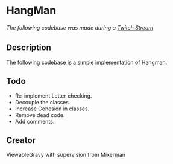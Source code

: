 # HangMan
###### The following codebase was made during a [Twitch Stream](https://www.twitch.tv/viewablegravy)

## Description
The following codebase is a simple implementation of Hangman.


## Todo
* Re-implement Letter checking.
* Decouple the classes.
* Increase Cohesion in classes.
* Remove dead code.
* Add comments.



## Creator
ViewableGravy with supervision from Mixerman



